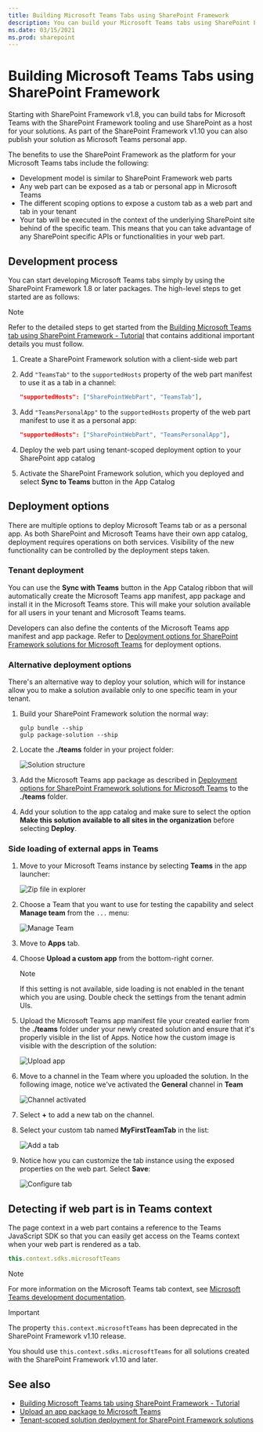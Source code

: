 ```yaml
---
title: Building Microsoft Teams Tabs using SharePoint Framework
description: You can build your Microsoft Teams tabs using SharePoint Framework and utilize the tooling
ms.date: 03/15/2021
ms.prod: sharepoint
---
```

# Building Microsoft Teams Tabs using SharePoint Framework

Starting with SharePoint Framework v1.8, you can build tabs for Microsoft Teams with the SharePoint Framework tooling and use SharePoint as a host for your solutions. As part of the SharePoint Framework v1.10 you can also publish your solution as Microsoft Teams personal app.

The benefits to use the SharePoint Framework as the platform for your Microsoft Teams tabs include the following:

- Development model is similar to SharePoint Framework web parts
- Any web part can be exposed as a tab or personal app in Microsoft Teams
- The different scoping options to expose a custom tab as a web part and tab in your tenant
- Your tab will be executed in the context of the underlying SharePoint site behind of the specific team. This means that you can take advantage of any SharePoint specific APIs or functionalities in your web part.

## Development process

You can start developing Microsoft Teams tabs simply by using the SharePoint Framework 1.8 or later packages. The high-level steps to get started are as follows:

> [!NOTE]
> Refer to the detailed steps to get started from the [Building Microsoft Teams tab using SharePoint Framework - Tutorial](web-parts/get-started/using-web-part-as-ms-teams-tab.md) that contains additional important details you must follow.

1. Create a SharePoint Framework solution with a client-side web part
1. Add `"TeamsTab"` to the `supportedHosts` property of the web part manifest to use it as a tab in a channel:

    ```json
    "supportedHosts": ["SharePointWebPart", "TeamsTab"],
    ```

1. Add `"TeamsPersonalApp"` to the `supportedHosts` property of the web part manifest to use it as a personal app:

    ```json
    "supportedHosts": ["SharePointWebPart", "TeamsPersonalApp"],
    ```

1. Deploy the web part using tenant-scoped deployment option to your SharePoint app catalog
1. Activate the SharePoint Framework solution, which you deployed and select **Sync to Teams** button in the App Catalog

## Deployment options

There are multiple options to deploy Microsoft Teams tab or as a personal app. As both SharePoint and Microsoft Teams have their own app catalog, deployment requires operations on both services. Visibility of the new functionality can be controlled by the deployment steps taken.

### Tenant deployment

You can use the **Sync with Teams** button in the App Catalog ribbon that will automatically create the Microsoft Teams app manifest, app package and install it in the Microsoft Teams store. This will make your solution available for all users in your tenant and Microsoft Teams teams.

Developers can also define the contents of the Microsoft Teams app manifest and app package. Refer to [Deployment options for SharePoint Framework solutions for Microsoft Teams](deployment-spfx-teams-solutions.md) for deployment options.

### Alternative deployment options

There's an alternative way to deploy your solution, which will for instance allow you to make a solution available only to one specific team in your tenant.

1. Build your SharePoint Framework solution the normal way:

    ```console
    gulp bundle --ship
    gulp package-solution --ship
    ```

1. Locate the **./teams** folder in your project folder:

    ![Solution structure](../images/sp-teams-solution-structure.png)

1. Add the Microsoft Teams app package as described in [Deployment options for SharePoint Framework solutions for Microsoft Teams](deployment-spfx-teams-solutions.md#developer-provided-microsoft-teams-app-manifest--package) to the **./teams** folder.
1. Add your solution to the app catalog and make sure to select the option **Make this solution available to all sites in the organization** before selecting **Deploy**.

### Side loading of external apps in Teams

1. Move to your Microsoft Teams instance by selecting **Teams** in the app launcher:

    ![Zip file in explorer](../images/sp-teams-move-to-teams.png)

1. Choose a Team that you want to use for testing the capability and select **Manage team** from the `...` menu:

    ![Manage Team](../images/sp-teams-manage-team.png)

1. Move to **Apps** tab.
1. Choose **Upload a custom app** from the bottom-right corner.

    > [!NOTE]
    > If this setting is not available, side loading is not enabled in the tenant which you are using. Double check the settings from the tenant admin UIs.

1. Upload the Microsoft Teams app manifest file your created earlier from the **./teams** folder under your newly created solution and ensure that it's properly visible in the list of Apps. Notice how the custom image is visible with the description of the solution:

    ![Upload app](../images/sp-teams-app-uploaded.png)

1. Move to a channel in the Team where you uploaded the solution. In the following image, notice we've activated the **General** channel in **Team**

    ![Channel activated](../images/sp-teams-channel-activated.png)

1. Select **+** to add a new tab on the channel.
1. Select your custom tab named **MyFirstTeamTab** in the list:

    ![Add a tab](../images/sp-teams-add-a-tab.png)

1. Notice how you can customize the tab instance using the exposed properties on the web part. Select **Save**:

    ![Configure tab](../images/sp-teams-configure-tab.png)

## Detecting if web part is in Teams context

The page context in a web part contains a reference to the Teams JavaScript SDK so that you can easily get access on the Teams context when your web part is rendered as a tab.

```javascript
this.context.sdks.microsoftTeams
```

> [!NOTE]
> For more information on the Microsoft Teams tab context, see [Microsoft Teams development documentation](/microsoftteams/platform/concepts/tabs/tabs-context).

> [!IMPORTANT]
> The property `this.context.microsoftTeams` has been deprecated in the SharePoint Framework v1.10 release.
>
> You should use `this.context.sdks.microsoftTeams` for all solutions created with the SharePoint Framework v1.10 and later.

## See also

- [Building Microsoft Teams tab using SharePoint Framework - Tutorial](web-parts/get-started/using-web-part-as-ms-teams-tab.md)
- [Upload an app package to Microsoft Teams](/microsoftteams/platform/concepts/apps/apps-upload)
- [Tenant-scoped solution deployment for SharePoint Framework solutions](tenant-scoped-deployment.md)
